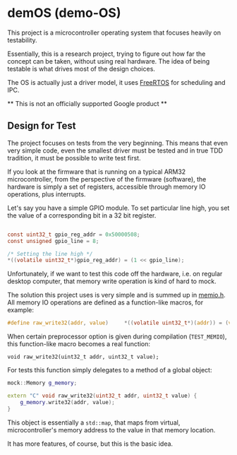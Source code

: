# demOS (demo-OS)

This project is a microcontroller operating system that focuses heavily on testability.

Essentially, this is a research project, trying to figure out how far the concept can be taken,
without using real hardware. The idea of being testable is what drives most of the design choices.

The OS is actually just a driver model, it uses [FreeRTOS](https://freertos.org) for scheduling
and IPC.

** This is not an officially supported Google product **

## Design for Test

The project focuses on tests from the very beginning. This means that even very simple code,
even the smallest driver must be tested and in true TDD tradition, it must be possible to write
test first.

If you look at the firmware that is running on a typical ARM32 microcontroller,
from the perspective of the firmware (software), the hardware is simply a
set of registers, accessible through memory IO operations, plus interrupts.

Let's say you have a simple GPIO module. To set particular line high, you set the value of a
corresponding bit in a 32 bit register.

```c

const uint32_t gpio_reg_addr = 0x50000508;
const unsigned gpio_line = 8;

/* Setting the line high */
*((volatile uint32_t*)gpio_reg_addr) = (1 << gpio_line);

```

Unfortunately, if we want to test this code off the hardware, i.e. on regular desktop
computer, that memory write operation is kind of hard to mock.

The solution this project uses is very simple and is summed up in
[memio.h](src/memio.h). All memory IO operations are defined as a function-like macros,
for example:

```c
#define raw_write32(addr, value)     *((volatile uint32_t*)(addr)) = (value)
```

When certain preprocessor option is given during compilation (`TEST_MEMIO`), this function-like
macro becomes a real function:

```
void raw_write32(uint32_t addr, uint32_t value);
```

For tests this function simply delegates to a method of a global object:

```c++
mock::Memory g_memory;

extern "C" void raw_write32(uint32_t addr, uint32_t value) {
    g_memory.write32(addr, value);
}
```

This object is essentially a `std::map`, that maps from virtual, microcontroller's memory
address to the value in that memory location.

It has more features, of course, but this is the basic idea.
